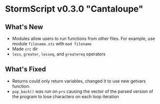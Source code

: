 # StormScript v0.3.0 "Cantaloupe"

## What's New
* Modules allow users to run functions from other files. For example, use module `filename.sts` with `mod filename`
* Made `src` dir
* `less`, `greater`, `lesseq`, and `greatereq` operators

## What's Fixed
* Returns could only return variables, changed it to use new getvars function.
* `pop_back()` was run on `prs` causing the vector of the parsed version of the program to lose characters on each loop iteration